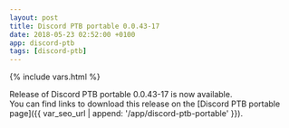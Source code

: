 ```yaml
---
layout: post
title: Discord PTB portable 0.0.43-17
date: 2018-05-23 02:52:00 +0100
app: discord-ptb
tags: [discord-ptb]
---
```

{% include vars.html %}

Release of Discord PTB portable 0.0.43-17 is now available.<br />
You can find links to download this release on the [Discord PTB portable page]({{ var_seo_url | append: '/app/discord-ptb-portable' }}).